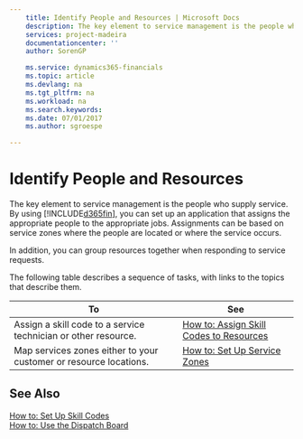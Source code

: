 ```yaml
---
    title: Identify People and Resources | Microsoft Docs
    description: The key element to service management is the people who supply service. By using [!INCLUDE[d365fin](includes/d365fin_md.md)], you can set up an application that assigns the appropriate people to the appropriate jobs. Assignments can be based on service zones where the people are located or where the service occurs.
    services: project-madeira
    documentationcenter: ''
    author: SorenGP

    ms.service: dynamics365-financials
    ms.topic: article
    ms.devlang: na
    ms.tgt_pltfrm: na
    ms.workload: na
    ms.search.keywords:
    ms.date: 07/01/2017
    ms.author: sgroespe

---
```

# Identify People and Resources
The key element to service management is the people who supply service. By using [!INCLUDE[d365fin](includes/d365fin_md.md)], you can set up an application that assigns the appropriate people to the appropriate jobs. Assignments can be based on service zones where the people are located or where the service occurs.  
  
 In addition, you can group resources together when responding to service requests.  
  
 The following table describes a sequence of tasks, with links to the topics that describe them.   
  
|**To**|**See**|  
|------------|-------------|  
|Assign a skill code to a service technician or other resource.|[How to: Assign Skill Codes to Resources](../how-to-assign-skill-codes-to-resources.md)|  
|Map services zones either to your customer or resource locations.|[How to: Set Up Service Zones](../how-to-set-up-service-zones.md)|  
  
## See Also  
 [How to: Set Up Skill Codes](../how-to-set-up-skill-codes.md)   
 [How to: Use the Dispatch Board](../how-to-use-the-dispatch-board.md)